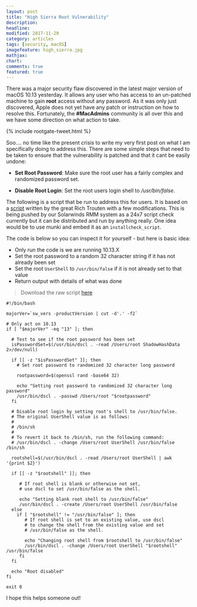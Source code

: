 ```yaml
---
layout: post
title: "High Sierra Root Vulnerability"
description:
headline:
modified: 2017-11-29
category: articles
tags: [security, macOS]
imagefeature: high_sierra.jpg
mathjax:
chart:
comments: true
featured: true
---
```


There was a major security flaw discovered in the latest major version of macOS 10.13 yesterday.  It allows any user who has access to an un-patched machine to gain **root** access without any password.  As it was only just discovered, Apple does not yet have any patch or instruction on how to resolve this.  Fortunately, the **#MacAdmins** community is all over this and we have some direction on what action to take.

<div class="span7 text-center" markdown="0">{% include rootgate-tweet.html %}</div>

Soo.... no time like the present crisis to write my very first post on what I am specifically doing to address this.  There are some simple steps that need to be taken to ensure that the vulnerability is patched and that it cant be easily undone:

- **Set Root Password**: Make sure the root user has a fairly complex and randomized password set.

- **Disable Root Login**: Set the root users login shell to */usr/bin/false*.

The following is a script that be run to address this for users.  It is based on a [script](https://gist.github.com/rtrouton/596f96831199d7930696f3fe0db67add) written by the great Rich Trouten with a few modifications.  This is being pushed by our Solarwinds RMM system as a 24x7 script check currently but it can be distributed and run by anything really.  One idea would be to use munki and embed it as an `installcheck_script`.

The code is below so you can inspect it for yourself - but here is basic idea:
- Only run the code is we are running 10.13.X
- Set the root password to a random 32 character string if it has not already been set
- Set the root `UserShell` to `/usr/bin/false` if it is not already set to that value
- Return output with details of what was done

> Download the raw script [here](https://raw.githubusercontent.com/sphen13/munki-scripts/master/Solarwinds%20RMM%20-%20GruntWork/Script%20Checks/block_root_account_login.sh)
``` shell
#!/bin/bash

majorVer=`sw_vers -productVersion | cut -d'.' -f2`

# Only act on 10.13
if [ "$majorVer" -eq "13" ]; then

  # Test to see if the root password has been set
  isPasswordSet=$(/usr/bin/dscl . -read /Users/root ShadowHashData 2>/dev/null)

  if [[ -z "$isPasswordSet" ]]; then
    # Set root password to randomized 32 character long password

    rootpassword=$(openssl rand -base64 32)

    echo "Setting root password to randomized 32 character long password"
    /usr/bin/dscl . -passwd /Users/root "$rootpassword"
  fi

  # Disable root login by setting root's shell to /usr/bin/false.
  # The original UserShell value is as follows:
  #
  # /bin/sh
  #
  # To revert it back to /bin/sh, run the following command:
  # /usr/bin/dscl . -change /Users/root UserShell /usr/bin/false /bin/sh

  rootshell=$(/usr/bin/dscl . -read /Users/root UserShell | awk '{print $2}')

  if [[ -z "$rootshell" ]]; then

     # If root shell is blank or otherwise not set,
     # use dscl to set /usr/bin/false as the shell.

     echo "Setting blank root shell to /usr/bin/false"
     /usr/bin/dscl . -create /Users/root UserShell /usr/bin/false
  else
    if [ "$rootshell" != "/usr/bin/false" ]; then
       # If root shell is set to an existing value, use dscl
       # to change the shell from the existing value and set
       # /usr/bin/false as the shell.

       echo "Changing root shell from $rootshell to /usr/bin/false"
       /usr/bin/dscl . -change /Users/root UserShell "$rootshell" /usr/bin/false
     fi
  fi

  echo "Root disabled"
fi

exit 0
```

I hope this helps someone out!
